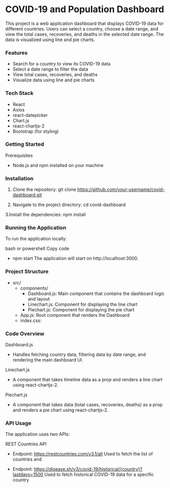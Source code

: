 # COVID-19 and Population Dashboard

This project is a web application dashboard that displays COVID-19 data for different countries. Users can select a country, choose a date range, and view the total cases, recoveries, and deaths in the selected date range. The data is visualized using line and pie charts.

### Features

* Search for a country to view its COVID-19 data
* Select a date range to filter the data
* View total cases, recoveries, and deaths
* Visualize data using line and pie charts

  
### Tech Stack

* React
* Axios
* react-datepicker
* Chart.js
* react-chartjs-2
* Bootstrap (for styling)

### Getting Started

Prerequisites
* Node.js and npm installed on your machine
  
### Installation
1. Clone the repository:
    git clone https://github.com/your-username/covid-dashboard.git
   
2. Navigate to the project directory:
   cd covid-dashboard
   
3.Install the dependencies:
  npm install

### Running the Application
To run the application locally:

bash or powershell
Copy code
* npm start
The application will start on http://localhost:3000.


### Project Structure
* src/
  * components/
       * Dashboard.js: Main component that contains the dashboard logic and layout
       * Linechart.js: Component for displaying the line chart
       * Piechart.js: Component for displaying the pie chart
  * App.js: Root component that renders the Dashboard
  * index.css:

### Code Overview

Dashboard.js
  * Handles fetching country data, filtering data by date range, and rendering the main dashboard UI.

Linechart.js
  * A component that takes timeline data as a prop and renders a line chart using react-chartjs-2.

Piechart.js
  * A component that takes data (total cases, recoveries, deaths) as a prop and renders a pie chart using react-chartjs-2.

### API Usage
The application uses two APIs:

REST Countries API

* Endpoint: https://restcountries.com/v3.1/all
Used to fetch the list of countries and 

* Endpoint: https://disease.sh/v3/covid-19/historical/{country}?lastdays=1500
Used to fetch historical COVID-19 data for a specific country
